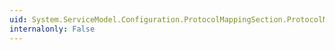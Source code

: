 ```yaml
---
uid: System.ServiceModel.Configuration.ProtocolMappingSection.ProtocolMappingCollection
internalonly: False
---
```

